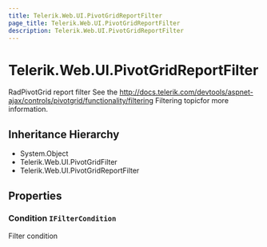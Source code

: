 ```yaml
---
title: Telerik.Web.UI.PivotGridReportFilter
page_title: Telerik.Web.UI.PivotGridReportFilter
description: Telerik.Web.UI.PivotGridReportFilter
---
```


# Telerik.Web.UI.PivotGridReportFilter

RadPivotGrid report filter
            See the http://docs.telerik.com/devtools/aspnet-ajax/controls/pivotgrid/functionality/filtering Filtering topicfor more information.

## Inheritance Hierarchy

* System.Object
* Telerik.Web.UI.PivotGridFilter
* Telerik.Web.UI.PivotGridReportFilter

## Properties

###  Condition `IFilterCondition`

Filter condition

